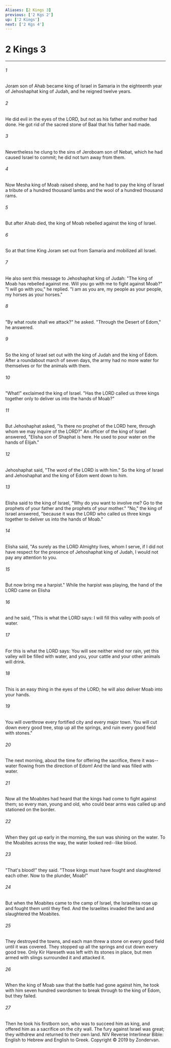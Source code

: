 ```yaml
---
Aliases: [2 Kings 3]
previous: ['2 Kgs 2']
up: ['2 Kings']
next: ['2 Kgs 4']
---
```

# 2 Kings 3

***


###### 1 
Joram son of Ahab became king of Israel in Samaria in the eighteenth year of Jehoshaphat king of Judah, and he reigned twelve years. 

###### 2 
He did evil in the eyes of the LORD, but not as his father and mother had done. He got rid of the sacred stone of Baal that his father had made. 

###### 3 
Nevertheless he clung to the sins of Jeroboam son of Nebat, which he had caused Israel to commit; he did not turn away from them. 

###### 4 
Now Mesha king of Moab raised sheep, and he had to pay the king of Israel a tribute of a hundred thousand lambs and the wool of a hundred thousand rams. 

###### 5 
But after Ahab died, the king of Moab rebelled against the king of Israel. 

###### 6 
So at that time King Joram set out from Samaria and mobilized all Israel. 

###### 7 
He also sent this message to Jehoshaphat king of Judah: "The king of Moab has rebelled against me. Will you go with me to fight against Moab?" "I will go with you," he replied. "I am as you are, my people as your people, my horses as your horses." 

###### 8 
"By what route shall we attack?" he asked. "Through the Desert of Edom," he answered. 

###### 9 
So the king of Israel set out with the king of Judah and the king of Edom. After a roundabout march of seven days, the army had no more water for themselves or for the animals with them. 

###### 10 
"What!" exclaimed the king of Israel. "Has the LORD called us three kings together only to deliver us into the hands of Moab?" 

###### 11 
But Jehoshaphat asked, "Is there no prophet of the LORD here, through whom we may inquire of the LORD?" An officer of the king of Israel answered, "Elisha son of Shaphat is here. He used to pour water on the hands of Elijah." 

###### 12 
Jehoshaphat said, "The word of the LORD is with him." So the king of Israel and Jehoshaphat and the king of Edom went down to him. 

###### 13 
Elisha said to the king of Israel, "Why do you want to involve me? Go to the prophets of your father and the prophets of your mother." "No," the king of Israel answered, "because it was the LORD who called us three kings together to deliver us into the hands of Moab." 

###### 14 
Elisha said, "As surely as the LORD Almighty lives, whom I serve, if I did not have respect for the presence of Jehoshaphat king of Judah, I would not pay any attention to you. 

###### 15 
But now bring me a harpist." While the harpist was playing, the hand of the LORD came on Elisha 

###### 16 
and he said, "This is what the LORD says: I will fill this valley with pools of water. 

###### 17 
For this is what the LORD says: You will see neither wind nor rain, yet this valley will be filled with water, and you, your cattle and your other animals will drink. 

###### 18 
This is an easy thing in the eyes of the LORD; he will also deliver Moab into your hands. 

###### 19 
You will overthrow every fortified city and every major town. You will cut down every good tree, stop up all the springs, and ruin every good field with stones." 

###### 20 
The next morning, about the time for offering the sacrifice, there it was--water flowing from the direction of Edom! And the land was filled with water. 

###### 21 
Now all the Moabites had heard that the kings had come to fight against them; so every man, young and old, who could bear arms was called up and stationed on the border. 

###### 22 
When they got up early in the morning, the sun was shining on the water. To the Moabites across the way, the water looked red--like blood. 

###### 23 
"That's blood!" they said. "Those kings must have fought and slaughtered each other. Now to the plunder, Moab!" 

###### 24 
But when the Moabites came to the camp of Israel, the Israelites rose up and fought them until they fled. And the Israelites invaded the land and slaughtered the Moabites. 

###### 25 
They destroyed the towns, and each man threw a stone on every good field until it was covered. They stopped up all the springs and cut down every good tree. Only Kir Hareseth was left with its stones in place, but men armed with slings surrounded it and attacked it. 

###### 26 
When the king of Moab saw that the battle had gone against him, he took with him seven hundred swordsmen to break through to the king of Edom, but they failed. 

###### 27 
Then he took his firstborn son, who was to succeed him as king, and offered him as a sacrifice on the city wall. The fury against Israel was great; they withdrew and returned to their own land. NIV Reverse Interlinear Bible: English to Hebrew and English to Greek. Copyright © 2019 by Zondervan.
